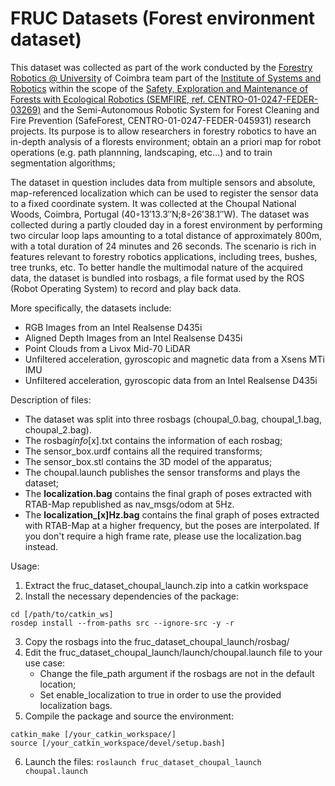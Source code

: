 # FRUC Datasets (Forest environment dataset)

This dataset was collected as part of the work conducted by the [Forestry Robotics @ University](https://www.youtube.com/@forestryroboticsuc) of Coimbra team
part of the [Institute of Systems and Robotics](https://www.isr.uc.pt/)
within the scope of the [Safety, Exploration and Maintenance of Forests with Ecological Robotics (SEMFIRE, ref. CENTRO-01-0247-FEDER-03269)](http://semfire.ingeniarius.pt/)
and the Semi-Autonomous Robotic System for Forest Cleaning and Fire Prevention (SafeForest, CENTRO-01-0247-FEDER-045931) research projects.
Its purpose is to allow researchers in forestry robotics to have an in-depth analysis of a florests environment; obtain an a priori map for robot
operations (e.g. path plannning, landscaping, etc…) and to train segmentation algorithms;

The dataset in question includes data from multiple sensors and absolute, map-referenced localization which can be used to
register the sensor data to a fixed coordinate system. It was collected at the Choupal National Woods, Coimbra, Portugal (40◦13′13.3′′N;8◦26′38.1′′W).
The dataset was collected during a partly clouded day in a forest environment by performing two circular loop laps amounting to a total distance of
approximately 800m, with a total duration of 24 minutes and 26 seconds. The scenario is rich in features relevant to forestry robotics applications,
including trees, bushes, tree trunks, etc. To better handle the multimodal nature of the acquired data, the dataset is bundled into rosbags, a file
format used by the ROS (Robot Operating System) to record and play back data.

More specifically, the datasets include:

- RGB Images from an Intel Realsense D435i
- Aligned Depth Images from an Intel Realsense D435i
- Point Clouds from a Livox Mid-70 LiDAR
- Unfiltered acceleration, gyroscopic and magnetic data from a Xsens MTi IMU
- Unfiltered acceleration, gyroscopic data from an Intel Realsense D435i

Description of files:

- The dataset was split into three rosbags (choupal_0.bag, choupal_1.bag, choupal_2.bag).
- The rosbag*info*[x].txt contains the information of each rosbag;
- The sensor_box.urdf contains all the required transforms;
- The sensor_box.stl contains the 3D model of the apparatus;
- The choupal.launch publishes the sensor transforms and plays the dataset;
- The **localization.bag** contains the final graph of poses extracted with RTAB-Map republished as nav_msgs/odom at 5Hz.
- The **localization\_[x]Hz.bag** contains the final graph of poses extracted with RTAB-Map at a higher frequency, but the poses are interpolated. If you don't require a high frame rate, please use the localization.bag instead.

Usage:

1. Extract the fruc_dataset_choupal_launch.zip into a catkin workspace
2. Install the necessary dependencies of the package:

```
cd [/path/to/catkin_ws]
rosdep install --from-paths src --ignore-src -y -r
```

3. Copy the rosbags into the fruc_dataset_choupal_launch/rosbag/
4. Edit the fruc_dataset_choupal_launch/launch/choupal.launch file to your use case:
   - Change the file_path argument if the rosbags are not in the default location;
   - Set enable_localization to true in order to use the provided localization bags.
5. Compile the package and source the environment:

```
catkin_make [/your_catkin_workspace/]
source [/your_catkin_workspace/devel/setup.bash]
```

6. Launch the files:
   `roslaunch fruc_dataset_choupal_launch choupal.launch`
